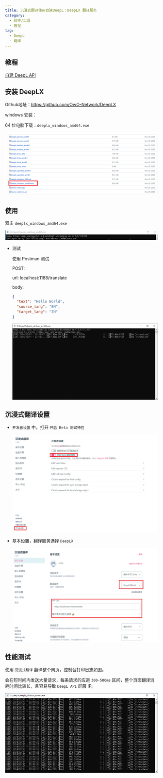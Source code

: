 ```yaml
---
title: 沉浸式翻译使用自建DeepL：DeepLX 翻译服务
category:
  - 软件/工具
  - 教程
tag:
  - DeepL
  - 翻译
---
```


## 教程

[自建 DeepL API](https://immersivetranslate.com/docs/services/deepL/#%E8%87%AA%E5%BB%BA-deepl-api)

## 安装 DeepLX

Github地址：https://github.com/OwO-Network/DeepLX

windows 安装：

64 位电脑下载：`deeplx_windows_amd64.exe`

![DeepLX 下载](/ImmersiveTranslate/DeepLX_download.png)

## 使用

双击 `deeplx_windows_amd64.exe`

![DeepLX 运行](/ImmersiveTranslate/DeepLX_run.png)

- 测试

  使用 Postman 测试

  POST:

  url: localhost:1188/translate

  body:

  ```json
  {
    "text": "Hello World",
    "source_lang": "EN",
    "target_lang": "ZH"
  }
  ```

  ![DeepLX 测试](/ImmersiveTranslate/DeepLX_test.png)

## 沉浸式翻译设置

- `开发者设置` 中，打开 `开启 Beta 测试特性`

  ![沉浸式翻译开启 Beta 测试特性](/ImmersiveTranslate/ImmersiveTranslateBeta.png)

- 基本设置，翻译服务选择 `DeepLX`

  ![沉浸式翻译 DeepLX 翻译服务](/ImmersiveTranslate/ImmersiveTranslateDeepLX.png)

## 性能测试

使用 `沉浸式翻译` 翻译整个网页，控制台打印日志如图。

会在短时间内发送大量请求，每条请求的应道 `300-500ms` 区间，整个页面翻译消耗时间比较长，且容易导致 `DeepL API` 屏蔽 IP。

![DeepLX 性能](/ImmersiveTranslate/DeepLX_bench.png)
